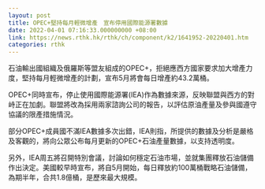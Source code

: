 ```yaml
---
layout: post
title: OPEC+堅持每月輕微增產　宣布停用國際能源署數據
date: 2022-04-01 07:16:33.000000000 +08:00
link: https://news.rthk.hk/rthk/ch/component/k2/1641952-20220401.htm
categories: rthk
---
```


石油輸出國組織及俄羅斯等盟友組成的OPEC+，拒絕應西方國家要求加大增產力度，堅持每月輕微增產的計劃，宣布5月將會每日增產約43.2萬桶。

OPEC+同時宣布，停止使用國際能源署(IEA)作為數據來源，反映聯盟與西方的對峙正在加劇。聯盟將改為採用兩家諮詢公司的報告，以評估原油產量及參與國遵守協議的限產措施情況。

部分OPEC+成員國不滿IEA數據多次出錯，IEA則指，所提供的數據及分析是嚴格及客觀的，將向公眾公布每月更新的OPEC+石油產量數據，以支持透明度。

另外，IEA周五將召開特別會議，討論如何穩定石油市場，並就集團釋放石油儲備作出決定。美國較早時宣布，將自5月開始，每日釋放約100萬桶戰略石油儲備，為期半年，合共1.8億桶，是歷來最大規模。

